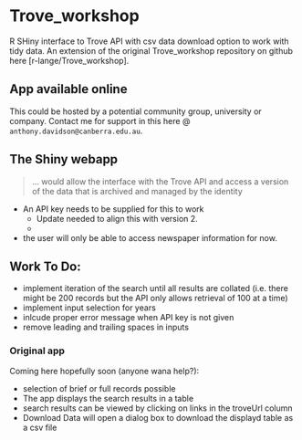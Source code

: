 # Trove_workshop

R SHiny interface to Trove API with csv data download option to work with tidy data. An extension of the original 
Trove_workshop repository on github here [r-lange/Trove_workshop].

## App available online 

This could be hosted by a potential community group, university or company. 
Contact me for support in this here @ `anthony.davidson@canberra.edu.au`.

## The Shiny webapp 

> ... would allow the interface with the Trove API and access a version of the data that is archived and managed by the identity

- An API key needs to be supplied for this to work 
  -   Update needed to align this with version 2.
  -   
- the user will only be able to access newspaper information for now.

## Work To Do:

- implement iteration of the search until all results are collated (i.e. there might be 200 records but the API only allows retrieval of 100 at a time)
- implement input selection for years
- inlcude proper error message when API key is not given
- remove leading and trailing spaces in inputs

### Original app

Coming here hopefully soon (anyone wana help?):

- selection of brief or full records possible
- The app displays the search results in a table
- search results can be viewed by clicking on links in the troveUrl column
- Download Data will open a dialog box to download the displayd table as a csv file

